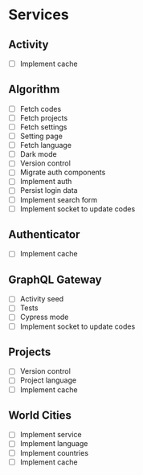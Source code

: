 # Services

## Activity

- [ ] Implement cache

## Algorithm

- [ ] Fetch codes
- [ ] Fetch projects
- [ ] Fetch settings
- [ ] Setting page
- [ ] Fetch language
- [ ] Dark mode
- [ ] Version control
- [ ] Migrate auth components
- [ ] Implement auth
- [ ] Persist login data
- [ ] Implement search form
- [ ] Implement socket to update codes

## Authenticator

- [ ] Implement cache

## GraphQL Gateway

- [ ] Activity seed
- [ ] Tests
- [ ] Cypress mode
- [ ] Implement socket to update codes

## Projects

- [ ] Version control
- [ ] Project language
- [ ] Implement cache

## World Cities

- [ ] Implement service
- [ ] Implement language
- [ ] Implement countries
- [ ] Implement cache
